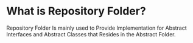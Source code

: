 ﻿# What is Repository Folder?

Repository Folder Is mainly used to Provide Implementation for Abstract Interfaces and Abstract Classes that Resides in the Abstract Folder.